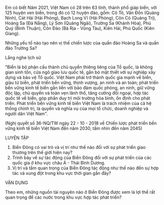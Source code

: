 Em có biết
Năm 2021, Việt Nam có 28 trên 63 tỉnh, thành phố giáp biển, với 125 huyện ven biển, trong đó có 12 huyện đảo, gồm: Cô Tô, Vân Đồn (Quảng Ninh), Cát Hải (Hải Phòng), Bạch Long Vĩ (Hải Phòng), Côn Cỏ (Quảng Trị), Hoàng Sa (Đà Nẵng), Lý Sơn (Quảng Ngãi), Trường Sa (Khánh Hòa), Phú Quý (Bình Thuận), Côn Đảo (Bà Rịa - Vũng Tàu), Kiên Hải, Phú Quốc (Kiên Giang).

Những yếu tố nào tạo nên vị thế chiến lược của quần đảo Hoàng Sa và quần đảo Trường Sa?

Lắng nghe lịch sử

"Biển là bộ phận cấu thành chủ quyền thiêng liêng của Tổ quốc, là không gian sinh tồn, cửa ngõ giao lưu quốc tế, gắn bó mật thiết với sự nghiệp xây dựng và bảo vệ Tổ quốc. Việt Nam phải trở thành quốc gia mạnh về biển, giàu từ biển, phát triển bền vững, thịnh vượng, an ninh và an toàn; phát triển bền vững kinh tế biển gắn liền với bảo đảm quốc phòng, an ninh, giữ vững độc lập, chủ quyền và toàn vẹn lãnh thổ, tăng cường đối ngoại, hợp tác quốc tế về biển, góp phần duy trì môi trường hòa bình, ổn định cho phát triển. Phát triển bền vững kinh tế biển Việt Nam là trách nhiệm của cả hệ thống chính trị, là quyền và nghĩa vụ của mọi tổ chức, doanh nghiệp và người dân Việt Nam".

(Nghị quyết số 36-NQ/TW ngày 22 - 10 - 2018 về Chiến lược phát triển bền vững kinh tế biển Việt Nam đến năm 2030, tầm nhìn đến năm 2045)

LUYỆN TẬP

1. Biển Đông có vai trò và vị trí như thế nào đối với sự phát triển giao thương trên thế giới hiện nay?
2. Trình bày về sự tác động của Biển Đông đối với sự phát triển của các quốc gia ở khu vực châu Á - Thái Bình Dương.
3. Vị trí và tầm quan trọng của Biển Đông tác động như thế nào đến sự hợp tác và xung đột trong khu vực thời gian gần đây?

VẬN DỤNG

Theo em, những nguồn tài nguyên nào ở Biển Đông được xem là lợi thế rất quan trọng để các nước trong khu vực hợp tác phát triển?